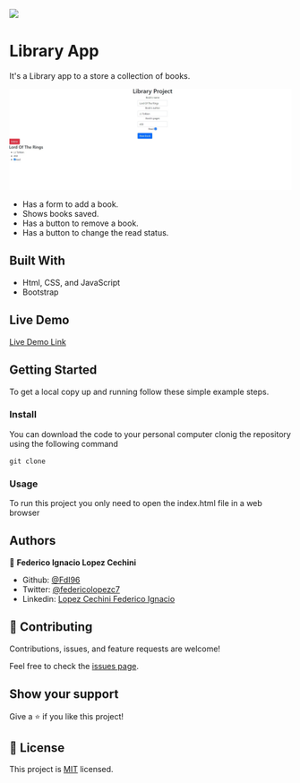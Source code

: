 ![](https://img.shields.io/badge/Microverse-blueviolet)

# Library App

It's a Library app to a store a collection of books.

![screenshot](./img/app_screenshot.png)

- Has a form to add a book.
- Shows books saved.
- Has a button to remove a book.
- Has a button to change the read status.

## Built With

- Html, CSS, and JavaScript
- Bootstrap

## Live Demo

[Live Demo Link](https://fdi96.github.io/LibraryApp/)

## Getting Started

To get a local copy up and running follow these simple example steps.

### Install

You can download the code to your personal computer clonig the repository using the following command

```
git clone
```

### Usage

To run this project you only need to open the index.html file in a web browser

## Authors

👤 **Federico Ignacio Lopez Cechini**

- Github: [@FdI96](https://github.com/FdI96)
- Twitter: [@federicolopezc7](https://twitter.com/federicolopezc7)
- Linkedin: [Lopez Cechini Federico Ignacio](https://www.linkedin.com/in/federico-ignacio-lopez-cechini-3285411a4/)

## 🤝 Contributing

Contributions, issues, and feature requests are welcome!

Feel free to check the [issues page](https://github.com/FdI96/LibraryApp/issues).

## Show your support

Give a ⭐️ if you like this project!

## 📝 License

This project is [MIT](./LICENSE) licensed.
